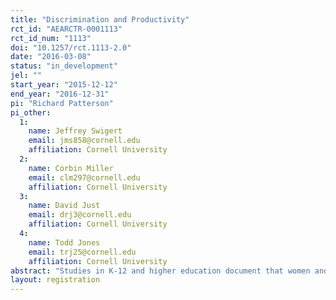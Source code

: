 ```yaml
---
title: "Discrimination and Productivity"
rct_id: "AEARCTR-0001113"
rct_id_num: "1113"
doi: "10.1257/rct.1113-2.0"
date: "2016-03-08"
status: "in_development"
jel: ""
start_year: "2015-12-12"
end_year: "2016-12-31"
pi: "Richard Patterson"
pi_other:
  1:
    name: Jeffrey Swigert
    email: jms858@cornell.edu
    affiliation: Cornell University
  2:
    name: Corbin Miller
    email: clm297@cornell.edu
    affiliation: Cornell University
  3:
    name: David Just
    email: drj3@cornell.edu
    affiliation: Cornell University
  4:
    name: Todd Jones
    email: trj25@cornell.edu
    affiliation: Cornell University
abstract: "Studies in K-12 and higher education document that women and racial minority students perform better when paired with an instructor of the same gender or race (Dee, 2005; Carrell et al. 2010; Fairlie et al. 2014). These studies attribute the differences in outcomes to both active effects (e.g., changing teaching style to match student needs) and passive effects (e.g., students’ differential allocation of attention due to instructor race or gender). We are unaware of any studies that are able to distinguish between these active and passive effects. We conduct an experiment to identify the effect of perceived gender and race on student performance that isolates the impact of passive teacher effects in the context of online education."
layout: registration
---
```


